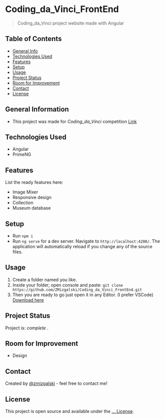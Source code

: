 # Coding_da_Vinci_FrontEnd
> Coding_da_Vinci project website made with Angular

## Table of Contents
* [General Info](#general-information)
* [Technologies Used](#technologies-used)
* [Features](#features)
* [Setup](#setup)
* [Usage](#usage)
* [Project Status](#project-status)
* [Room for Improvement](#room-for-improvement)
* [Contact](#contact)
* [License](#license)

## General Information
- This project was made for _Coding_da_Vinci_ competition [Link](https://codingdavinci.de/)

## Technologies Used
- Angular
- PrimeNG

## Features
List the ready features here:
- Image Mixer 
- Responsive design
- Collection
- Museum database

## Setup
- Run `npm i`
- Run `ng serve` for a dev server. Navigate to `http://localhost:4200/`. The application will automatically reload if you change any of the source files.

## Usage
1. Create a folder named you like.
2. Inside your folder, open console and paste: `git clone https://github.com/ZMizgalski/Coding_da_Vinci_FrontEnd.git`
3. Then you are ready to go just open it in any Editor. (I prefer VSCode) [Download here](https://code.visualstudio.com/)

## Project Status
Project is:  _complete_ .

## Room for Improvement
- Design

## Contact
Created by [@zmizgalski](https://zmizgalski.github.io/) - feel free to contact me!

## License
This project is open source and available under the [... License](https://github.com/ZMizgalski/Coding_da_Vinci_FrontEnd/blob/main/LICENSE).
